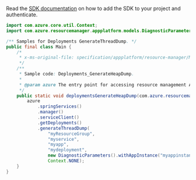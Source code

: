 Read the [SDK documentation](https://github.com/Azure/azure-sdk-for-java/blob/azure-resourcemanager_2.15.0/sdk/resourcemanager/azure-resourcemanager/README.md) on how to add the SDK to your project and authenticate.

```java
import com.azure.core.util.Context;
import com.azure.resourcemanager.appplatform.models.DiagnosticParameters;

/** Samples for Deployments GenerateThreadDump. */
public final class Main {
    /*
     * x-ms-original-file: specification/appplatform/resource-manager/Microsoft.AppPlatform/stable/2022-04-01/examples/Deployments_GenerateThreadDump.json
     */
    /**
     * Sample code: Deployments_GenerateHeapDump.
     *
     * @param azure The entry point for accessing resource management APIs in Azure.
     */
    public static void deploymentsGenerateHeapDump(com.azure.resourcemanager.AzureResourceManager azure) {
        azure
            .springServices()
            .manager()
            .serviceClient()
            .getDeployments()
            .generateThreadDump(
                "myResourceGroup",
                "myservice",
                "myapp",
                "mydeployment",
                new DiagnosticParameters().withAppInstance("myappinstance").withFilePath("/byos/diagnose"),
                Context.NONE);
    }
}
```
